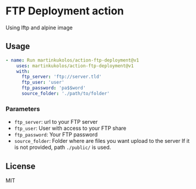 # FTP Deployment action

Using lftp and alpine image

## Usage

```yml
- name: Run martinkukolos/action-ftp-deployment@v1
    uses: martinkukolos/action-ftp-deployment@v1
    with:
      ftp_server: 'ftp://server.tld'
      ftp_user: 'user'
      ftp_password: 'pa$$word'
      source_folder: './path/to/folder'
```

### Parameters

- `ftp_server`: url to your FTP server
- `ftp_user`: User with access to your FTP share
- `ftp_password`: Your FTP password
- `source_folder`: Folder where are files you want upload to the server If it is not provided, path `./public/` is used.

## License

MIT